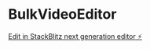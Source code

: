 # BulkVideoEditor

[Edit in StackBlitz next generation editor ⚡️](https://stackblitz.com/~/github.com/rabbimushad/BulkVideoEditor)
